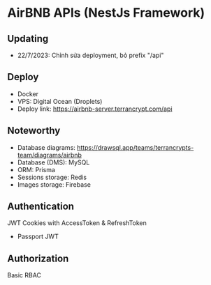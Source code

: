 # AirBNB APIs (NestJs Framework)

## Updating
- 22/7/2023: Chỉnh sửa deployment, bỏ prefix "/api"

## Deploy
- Docker
- VPS: Digital Ocean (Droplets)
- Deploy link: https://airbnb-server.terrancrypt.com/api

## Noteworthy
- Database diagrams: https://drawsql.app/teams/terrancrypts-team/diagrams/airbnb
- Database (DMS): MySQL
- ORM: Prisma
- Sessions storage: Redis
- Images storage: Firebase

## Authentication
JWT Cookies with AccessToken & RefreshToken
- Passport JWT

## Authorization
Basic RBAC

